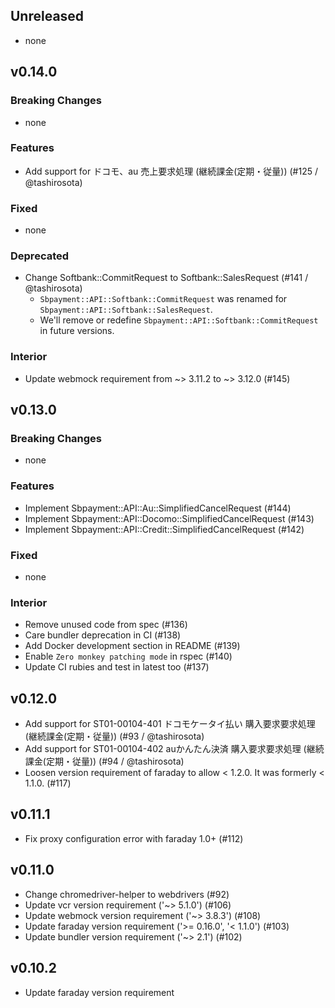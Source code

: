 ## Unreleased
- none

## v0.14.0

### Breaking Changes
- none

### Features
- Add support for ドコモ、au 売上要求処理 (継続課金(定期・従量)) (#125 / @tashirosota) 

### Fixed
- none

### Deprecated
- Change Softbank::CommitRequest to Softbank::SalesRequest (#141 / @tashirosota)
  - `Sbpayment::API::Softbank::CommitRequest` was renamed for `Sbpayment::API::Softbank::SalesRequest`.
  - We'll remove or redefine `Sbpayment::API::Softbank::CommitRequest` in future versions.

### Interior
- Update webmock requirement from ~> 3.11.2 to ~> 3.12.0 (#145)

## v0.13.0

### Breaking Changes
- none

### Features
- Implement Sbpayment::API::Au::SimplifiedCancelRequest (#144)
- Implement Sbpayment::API::Docomo::SimplifiedCancelRequest (#143)
- Implement Sbpayment::API::Credit::SimplifiedCancelRequest (#142)

### Fixed
- none

### Interior
- Remove unused code from spec (#136)
- Care bundler deprecation in CI (#138)
- Add Docker development section in README (#139)
- Enable `Zero monkey patching mode` in rspec (#140)
- Update CI rubies and test in latest too (#137)

## v0.12.0

- Add support for ST01-00104-401 ドコモケータイ払い 購入要求要求処理 (継続課金(定期・従量)) (#93 / @tashirosota)
- Add support for ST01-00104-402 auかんたん決済 購入要求要求処理 (継続課金(定期・従量)) (#94 / @tashirosota)
- Loosen version requirement of faraday to allow < 1.2.0.  It was formerly < 1.1.0. (#117)

## v0.11.1
- Fix proxy configuration error with faraday 1.0+ (#112)

## v0.11.0
- Change chromedriver-helper to webdrivers (#92)
- Update vcr version requirement ('~> 5.1.0') (#106)
- Update webmock version requirement ('~> 3.8.3') (#108)
- Update faraday version requirement ('>= 0.16.0', '< 1.1.0') (#103)
- Update bundler version requirement ('~> 2.1') (#102)

## v0.10.2

- Update faraday version requirement
